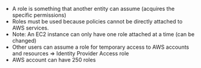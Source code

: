 - A role is something that another entity can assume (acquires the specific permissions)
- Roles must be used because policies cannot be directly attached to AWS services.
- Note: An EC2 instance can only have one role attached at a time (can be changed)
- Other users can assume a role for temporary access to AWS accounts and resources => Identity Provider Access role
- AWS account can have 250 roles